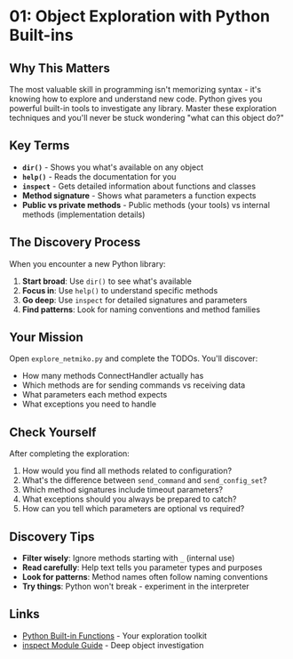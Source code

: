 # 01: Object Exploration with Python Built-ins

## Why This Matters

The most valuable skill in programming isn't memorizing syntax - it's knowing how to explore and understand new code. Python gives you powerful built-in tools to investigate any library. Master these exploration techniques and you'll never be stuck wondering "what can this object do?"

## Key Terms

- **`dir()`** - Shows you what's available on any object
- **`help()`** - Reads the documentation for you  
- **`inspect`** - Gets detailed information about functions and classes
- **Method signature** - Shows what parameters a function expects
- **Public vs private methods** - Public methods (your tools) vs internal methods (implementation details)

## The Discovery Process

When you encounter a new Python library:

1. **Start broad**: Use `dir()` to see what's available
2. **Focus in**: Use `help()` to understand specific methods  
3. **Go deep**: Use `inspect` for detailed signatures and parameters
4. **Find patterns**: Look for naming conventions and method families

## Your Mission

Open `explore_netmiko.py` and complete the TODOs. You'll discover:

- How many methods ConnectHandler actually has
- Which methods are for sending commands vs receiving data
- What parameters each method expects
- What exceptions you need to handle

## Check Yourself

After completing the exploration:

1. How would you find all methods related to configuration?
2. What's the difference between `send_command` and `send_config_set`?
3. Which method signatures include timeout parameters?
4. What exceptions should you always be prepared to catch?
5. How can you tell which parameters are optional vs required?

## Discovery Tips

- **Filter wisely**: Ignore methods starting with `_` (internal use)
- **Read carefully**: Help text tells you parameter types and purposes
- **Look for patterns**: Method names often follow naming conventions
- **Try things**: Python won't break - experiment in the interpreter

## Links

- [Python Built-in Functions](https://docs.python.org/3/library/functions.html) - Your exploration toolkit
- [inspect Module Guide](https://docs.python.org/3/library/inspect.html) - Deep object investigation
